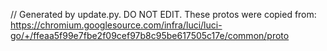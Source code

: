// Generated by update.py. DO NOT EDIT.
These protos were copied from:
https://chromium.googlesource.com/infra/luci/luci-go/+/ffeaa5f99e7fbe2f09cef97b8c95be617505c17e/common/proto
